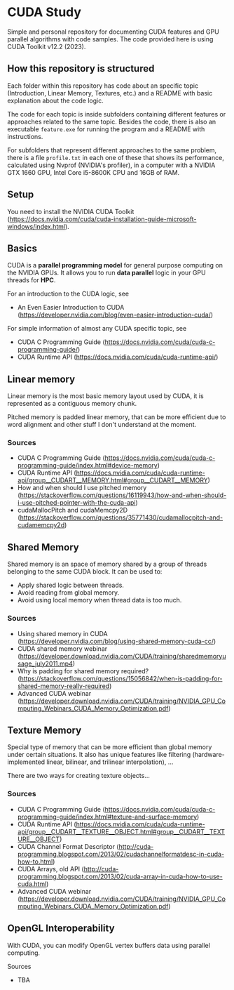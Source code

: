 # CUDA Study

Simple and personal repository for documenting CUDA features and GPU parallel algorithms with code samples. The code provided here is using CUDA Toolkit v12.2 (2023).

## How this repository is structured

Each folder within this repository has code about an specific topic (Introduction, Linear Memory, Textures, etc.) and a README with basic explanation about the code logic.

The code for each topic is inside subfolders containing different features or approaches related to the same topic. Besides the code, there is also an executable ```feature.exe``` for running the program and a README with instructions.

For subfolders that represent different approaches to the same problem, there is a file ```profile.txt``` in each one of these that shows its performance, calculated using Nvprof (NVIDIA's profiler), in a computer with a NVIDIA GTX 1660 GPU, Intel Core i5-8600K CPU and 16GB of RAM.  

## Setup

You need to install the NVIDIA CUDA Toolkit (https://docs.nvidia.com/cuda/cuda-installation-guide-microsoft-windows/index.html).

## Basics

CUDA is a **parallel programming model** for general purpose computing on the NVIDIA GPUs. It allows you to run **data parallel** logic in your GPU threads for **HPC**.

For an introduction to the CUDA logic, see 
 
- An Even Easier Introduction to CUDA (https://developer.nvidia.com/blog/even-easier-introduction-cuda/)

For simple information of almost any CUDA specific topic, see

- CUDA C Programming Guide (https://docs.nvidia.com/cuda/cuda-c-programming-guide/)
- CUDA Runtime API (https://docs.nvidia.com/cuda/cuda-runtime-api/)

## Linear memory

Linear memory is the most basic memory layout used by CUDA, it is represented as a contiguous memory chunk.

Pitched memory is padded linear memory, that can be more efficient due to word alignment and other stuff I don't understand at the moment.

### Sources

- CUDA C Programming Guide (https://docs.nvidia.com/cuda/cuda-c-programming-guide/index.html#device-memory)
- CUDA Runtime API (https://docs.nvidia.com/cuda/cuda-runtime-api/group__CUDART__MEMORY.html#group__CUDART__MEMORY)
- How and when should I use pitched memory (https://stackoverflow.com/questions/16119943/how-and-when-should-i-use-pitched-pointer-with-the-cuda-api)
- cudaMallocPitch and cudaMemcpy2D (https://stackoverflow.com/questions/35771430/cudamallocpitch-and-cudamemcpy2d)


## Shared Memory

Shared memory is an space of memory shared by a group of threads belonging to the same CUDA block. It can be used to:

- Apply shared logic between threads.
- Avoid reading from global memory.
- Avoid using local memory when thread data is too much.

### Sources

- Using shared memory in CUDA (https://developer.nvidia.com/blog/using-shared-memory-cuda-cc/)
- CUDA shared memory webinar (https://developer.download.nvidia.com/CUDA/training/sharedmemoryusage_july2011.mp4)
- Why is padding for shared memory required? (https://stackoverflow.com/questions/15056842/when-is-padding-for-shared-memory-really-required)
- Advanced CUDA webinar (https://developer.download.nvidia.com/CUDA/training/NVIDIA_GPU_Computing_Webinars_CUDA_Memory_Optimization.pdf)

## Texture Memory

Special type of memory that can be more efficient than global memory under certain situations. It also has unique features like filtering (hardware-implemented linear, bilinear, and trilinear interpolation), ...

There are two ways for creating texture objects...

### Sources

- CUDA C Programming Guide (https://docs.nvidia.com/cuda/cuda-c-programming-guide/index.html#texture-and-surface-memory)
- CUDA Runtime API (https://docs.nvidia.com/cuda/cuda-runtime-api/group__CUDART__TEXTURE__OBJECT.html#group__CUDART__TEXTURE__OBJECT)
- CUDA Channel Format Descriptor (http://cuda-programming.blogspot.com/2013/02/cudachannelformatdesc-in-cuda-how-to.html)
- CUDA Arrays, old API (http://cuda-programming.blogspot.com/2013/02/cuda-array-in-cuda-how-to-use-cuda.html)
- Advanced CUDA webinar (https://developer.download.nvidia.com/CUDA/training/NVIDIA_GPU_Computing_Webinars_CUDA_Memory_Optimization.pdf)

## OpenGL Interoperability

With CUDA, you can modify OpenGL vertex buffers data using parallel computing.

Sources

- TBA

